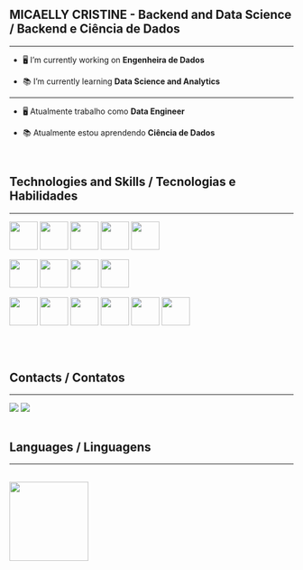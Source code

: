 
## MICAELLY CRISTINE - Backend and Data Science / Backend e Ciência de Dados

------------

- 🖥️ I’m currently working on **Engenheira de Dados**

- 📚 I’m currently learning **Data Science and Analytics**


------------

- 🖥️ Atualmente trabalho como **Data Engineer**

- 📚 Atualmente estou aprendendo **Ciência de Dados**



</br>

## Technologies and Skills / Tecnologias e Habilidades
------------

<img height="50" src="https://cdn.jsdelivr.net/gh/devicons/devicon/icons/python/python-original-wordmark.svg" /> <img width="50px" src="https://cdn.jsdelivr.net/gh/devicons/devicon/icons/postgresql/postgresql-original-wordmark.svg" />   <img width="50px" src="https://cdn.jsdelivr.net/gh/devicons/devicon/icons/oracle/oracle-original.svg" /> <img  width="50px" src="https://cdn.jsdelivr.net/gh/devicons/devicon/icons/html5/html5-original-wordmark.svg" />
<img width="50px" src="https://cdn.jsdelivr.net/gh/devicons/devicon/icons/javascript/javascript-original.svg" />
          
<img width="50px" src="https://cdn.jsdelivr.net/gh/devicons/devicon/icons/sqlalchemy/sqlalchemy-original-wordmark.svg" />      <img width="50px" src="https://cdn.jsdelivr.net/gh/devicons/devicon/icons/django/django-plain-wordmark.svg" />       <img width="50px" src="https://cdn.jsdelivr.net/gh/devicons/devicon/icons/fastapi/fastapi-plain-wordmark.svg" />     <img width="50px" src="https://cdn.jsdelivr.net/gh/devicons/devicon/icons/pandas/pandas-original-wordmark.svg" />


<img width="50px" src="https://cdn.jsdelivr.net/gh/devicons/devicon/icons/git/git-original-wordmark.svg" />    <img width="50 px" src="https://cdn.jsdelivr.net/gh/devicons/devicon/icons/amazonwebservices/amazonwebservices-original-wordmark.svg" />    <img width="50 px"  src="https://cdn.jsdelivr.net/gh/devicons/devicon/icons/jira/jira-original-wordmark.svg" />  <img width="50 px"  src="https://cdn.jsdelivr.net/gh/devicons/devicon/icons/docker/docker-original-wordmark.svg" />         <img width="50px" src="https://cdn.jsdelivr.net/gh/devicons/devicon/icons/jupyter/jupyter-original-wordmark.svg" />     <img width="50px" src="https://cdn.jsdelivr.net/gh/devicons/devicon/icons/confluence/confluence-original-wordmark.svg" />
          
</br>

</br>

## Contacts / Contatos
------------

<div>  
  <a href="mailto:micaellycristine01@gmail.com" target="_blank"><img src="https://img.shields.io/badge/Gmail-D14836?style=for-the-badge&logo= gmail&logoColor=white" target="_black"></a>
  <a href="https://www.linkedin.com/in/micaelly-cristine-8a5205200/" target="_blank"><img src="https://img.shields.io/badge/LinkedIn-%230077B5?style=for-the-badge&logo=linkedin&logoColor=white" target="_black"></a>
  </div>
  
</br>

## Languages / Linguagens
------------
</br>
 <img height="140em" src="https://github-readme-stats-eight-theta.vercel.app/api/top-langs/?username=Micaelly2222&layout=compact&langs_count=8&theme=graywhite"/>


</br>
